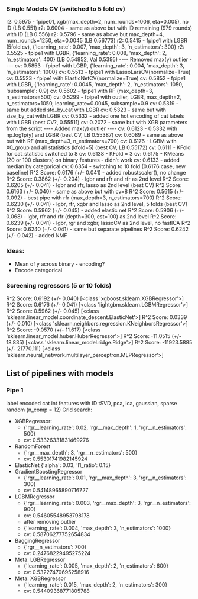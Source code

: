 ### Single Models CV (switched to 5 fold cv)
r2: 0.5975 - fpipe01, xgb(max_depth=2, num_rounds=1006, eta=0.005), no ID (LB 0.551)
r2: 0.6004 - same as above but with ID remaining (979 rounds) with ID (LB 0.556)
r2: 0.5796 - same as above but max_depth=4, num_rounds=1250, eta=0.0045 (LB 0.56773)
r2: 0.5415 - fpipe1 with LGBR (5fold cv), {'learning_rate': 0.007, 'max_depth': 3, 'n_estimators': 300}
r2: 0.5525 - fpipe1 with LGBR, {'learning_rate': 0.008, 'max_depth': 2, 'n_estimators': 400} (LB 0.54852, Val 0.5395)
---- Removed max(y) outlier ----
cv: 0.5853 - fpipe1 with LGBR, {'learning_rate': 0.004, 'max_depth': 3, 'n_estimators': 1000}
cv: 0.5513 - fpipe1 with LassoLarsCV(normalize=True)
cv: 0.5523 - fpipe1 with ElasticNetCV(normalize=True)
cv: 0.5852 - fpipe1 with LGBR, {'learning_rate': 0.0045, 'max_depth': 2, 'n_estimators': 1050, 'subsample': 0.9}
cv: 0.5602 - fpipe1 with RF (max_depth=3, n_estimators=500)
cv: 0.5299 - fpipe1 with outlier, LGBR, max_depth=2, n_estimators=1050, learning_rate=0.0045, subsample=0.9
cv: 0.5319 - same but added std_by_cat with LGBR
cv: 0.5323 - same but with size_by_cat with LGBR
cv: 0.5332 - added one hot encoding of cat labels with LGBR (best CV?, 0.55511)
cv: 0.2072 - same but with XGB parameters from the script
---- Added max(y) outlier ----
cv: 0.6123 - 0.5332 with np.log1p(y) and LGBR (best CV, LB 0.55387)
cv: 0.6089 - same as above but with RF (max_depth=3, n_estimators=700)
cv: 0.6176 - LGBM with X0_group and all statistics (kfold=5) (best CV, LB 0.55172)
cv: 0.6111 - KFold for cat_statistic switched to 8
cv: 0.6138 - KFold = 3
cv: 0.6175 - KMeans (20 or 100 clusters) on binary features - didn't work
cv: 0.6133 - added median by categorical
cv: 0.6354 - switching to 10 fold (0.6176 case, new baseline)
R^2 Score: 0.6176 (+/- 0.041) - added robustscaler(), no change
R^2 Score: 0.3862 (+/- 0.204) - lgbr and rfr and rfr as 2nd level
R^2 Score: 0.6205 (+/- 0.041) - lgbr and rfr, lasso as 2nd level (best CV)
R^2 Score: 0.6163 (+/- 0.040) - same as above but with cv=8
R^2 Score: 0.5615 (+/- 0.092) - best pipe with rfr (max_depth=3, n_estimators=700)
R^2 Score: 0.6230 (+/- 0.041) - lgbr, rfr, xgbr and lasso as 2nd level, 5 folds (best CV)
R^2 Score: 0.5962 (+/- 0.045) - added elastic net
R^2 Score: 0.5906 (+/- 0.068) - lgbr, rfr and rfr (depth=300, est=100) as 2nd level
R^2 Score: 0.6239 (+/- 0.041) - lgbr, rgr and xgbr, lassoCV as 2nd level, no fastICA
R^2 Score: 0.6240 (+/- 0.041) - same but separate pipelines
R^2 Score: 0.6242 (+/- 0.042) - added NMF

### Ideas:
- Mean of y across binary - encoding?
- Encode categorical

### Screening regressors (5 or 10 folds)
R^2 Score: 0.6192 (+/- 0.040) [<class 'xgboost.sklearn.XGBRegressor'>]
R^2 Score: 0.6176 (+/- 0.041) [<class 'lightgbm.sklearn.LGBMRegressor'>]
R^2 Score: 0.5962 (+/- 0.045) [<class 'sklearn.linear_model.coordinate_descent.ElasticNet'>]
R^2 Score: 0.0339 (+/- 0.010) [<class 'sklearn.neighbors.regression.KNeighborsRegressor'>]
R^2 Score: -9.0570 (+/- 11.617) [<class 'sklearn.linear_model.huber.HuberRegressor'>]
R^2 Score: -11.0515 (+/- 18.835) [<class 'sklearn.linear_model.ridge.Ridge'>]
R^2 Score: -11923.5885 (+/- 21770.111) [<class 'sklearn.neural_network.multilayer_perceptron.MLPRegressor'>]

## List of pipelines with models
### Pipe 1
label encoded cat
int features with ID
tSVD, pca, ica, gaussian, sparse random (n_comp = 12)
Grid search:
- XGBRegressor:
	- {'rgr__learning_rate': 0.02, 'rgr__max_depth': 1, 'rgr__n_estimators': 500}
	- cv: 0.53326331831469276
- RandomForest
	- {'rgr__max_depth': 3, 'rgr__n_estimators': 500}
	- cv: 0.55301741982145924
- ElasticNet {'alpha': 0.03, 'l1_ratio': 0.15}
- GradientBoostingRegressor
	- {'rgr__learning_rate': 0.01, 'rgr__max_depth': 3, 'rgr__n_estimators': 300}
	- cv: 0.54148965890716727
- LGBMRegressor
	- {'rgr__learning_rate': 0.003, 'rgr__max_depth': 3, 'rgr__n_estimators': 900}
	- сv: 0.54605548953798178
	- after removing outlier
	- {'learning_rate': 0.004, 'max_depth': 3, 'n_estimators': 1000}
	- cv: 0.58706277752654834
- BaggingRegressor
	- {'rgr__n_estimators': 700}
	- cv: 0.24768229495275224
- Meta: LGBRegressor
	- {'learning_rate': 0.005, 'max_depth': 2, 'n_estimators': 600}
	- cv: 0.53227470695258916
- Meta: XGBRegressor
	- {'learning_rate': 0.015, 'max_depth': 2, 'n_estimators': 300}
	- cv: 0.54409368771805788
